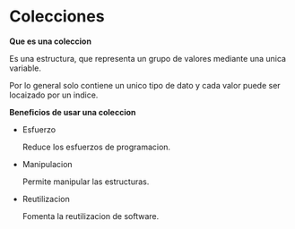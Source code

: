 # Colecciones

**Que es una coleccion**

Es una estructura, que representa un grupo de valores mediante una unica variable.

Por lo general solo contiene un unico tipo de dato y cada valor puede ser locaizado por un indice.

**Beneficios de usar una coleccion**

- Esfuerzo

    Reduce los esfuerzos de programacion.

- Manipulacion

    Permite manipular las estructuras.

- Reutilizacion
    
    Fomenta la reutilizacion de software.

